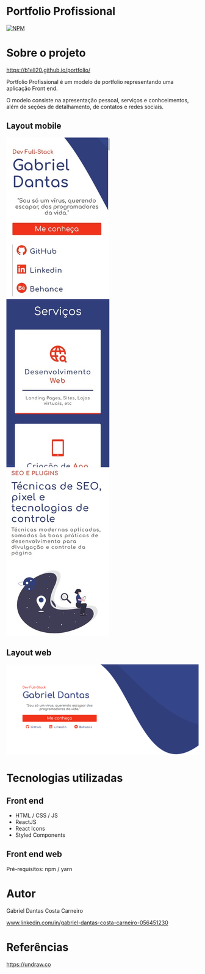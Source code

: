 # Portfolio Profissional
[![NPM](https://img.shields.io/npm/l/react)](https://github.com/B1ELL20/portfolio/blob/main/LICENSE)

# Sobre o projeto

https://b1ell20.github.io/portfolio/

Portfolio Profissional é um modelo de portfolio representando uma aplicação Front end.

O modelo consiste na apresentação pessoal, serviços e conhceimentos, além de seções de detalhamento, de contatos e redes sociais.

## Layout mobile
![Mobile 1](https://github.com/B1ELL20/portfolio/blob/main/assets/mobile1.jpg) ![Mobile 2](https://github.com/B1ELL20/portfolio/blob/main/assets/mobile2.jpg) ![Mobile 3](https://github.com/B1ELL20/portfolio/blob/main/assets/mobile3.jpg)

## Layout web
![Web 1](https://github.com/B1ELL20/portfolio/blob/main/assets/web1.png)

# Tecnologias utilizadas

## Front end
- HTML / CSS / JS
- ReactJS
- React Icons
- Styled Components

## Front end web
Pré-requisitos: npm / yarn

# Autor

Gabriel Dantas Costa Carneiro

www.linkedin.com/in/gabriel-dantas-costa-carneiro-056451230

# Referências

https://undraw.co
